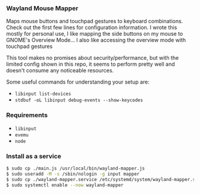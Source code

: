 ### Wayland Mouse Mapper

Maps mouse buttons and touchpad gestures to keyboard combinations. Check out the first few lines for configuration information. I wrote this mostly for personal use, I like mapping the side buttons on my mouse to GNOME's Overview Mode... I also like accessing the overview mode with touchpad gestures

This tool makes no promises about security/performance, but with the limited config shown in this repo, it seems to perform pretty well and doesn't consume any noticeable resources.

Some useful commands for understanding your setup are:

- `libinput list-devices`
- `stdbuf -oL libinput debug-events --show-keycodes`

### Requirements

- `libinput`
- `evemu`
- `node`

### Install as a service

```bash
$ sudo cp ./main.js /usr/local/bin/wayland-mapper.js
$ sudo useradd -M -s /sbin/nologin -g input mapper
$ sudo cp ./wayland-mapper.service /etc/systemd/system/wayland-mapper.service
$ sudo systemctl enable --now wayland-mapper
```
